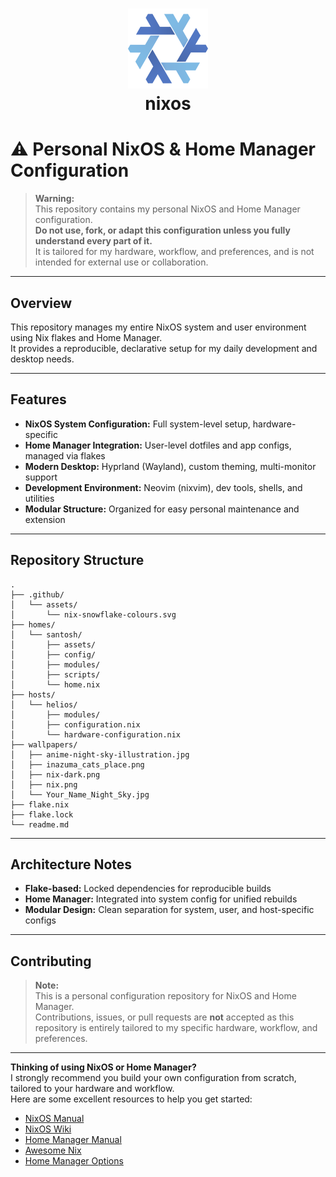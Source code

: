 <h1 align="center">
  <img src=".github/assets/nix-snowflake-colours.svg" width="128px" height="128px" />
  <br>
  nixos
</h1>

# ⚠️ Personal NixOS & Home Manager Configuration

> **Warning:**  
> This repository contains my personal NixOS and Home Manager configuration.  
> **Do not use, fork, or adapt this configuration unless you fully understand every part of it.**  
> It is tailored for my hardware, workflow, and preferences, and is not intended for external use or collaboration.

---

## Overview

This repository manages my entire NixOS system and user environment using Nix flakes and Home Manager.  
It provides a reproducible, declarative setup for my daily development and desktop needs.

---

## Features

- **NixOS System Configuration:** Full system-level setup, hardware-specific
- **Home Manager Integration:** User-level dotfiles and app configs, managed via flakes
- **Modern Desktop:** Hyprland (Wayland), custom theming, multi-monitor support
- **Development Environment:** Neovim (nixvim), dev tools, shells, and utilities
- **Modular Structure:** Organized for easy personal maintenance and extension

---

## Repository Structure

```
.
├── .github/
│   └── assets/
│       └── nix-snowflake-colours.svg
├── homes/
│   └── santosh/
│       ├── assets/
│       ├── config/
│       ├── modules/
│       ├── scripts/
│       └── home.nix
├── hosts/
│   └── helios/
│       ├── modules/
│       ├── configuration.nix
│       └── hardware-configuration.nix
├── wallpapers/
│   ├── anime-night-sky-illustration.jpg
│   ├── inazuma_cats_place.png
│   ├── nix-dark.png
│   ├── nix.png
│   └── Your_Name_Night_Sky.jpg
├── flake.nix
├── flake.lock
└── readme.md
```

---

## Architecture Notes

- **Flake-based:** Locked dependencies for reproducible builds
- **Home Manager:** Integrated into system config for unified rebuilds
- **Modular Design:** Clean separation for system, user, and host-specific configs

---

## Contributing

> **Note:**  
> This is a personal configuration repository for NixOS and Home Manager.  
> Contributions, issues, or pull requests are **not** accepted as this repository is entirely tailored to my specific hardware, workflow, and preferences.
---

**Thinking of using NixOS or Home Manager?**  
I strongly recommend you build your own configuration from scratch, tailored to your hardware and workflow.  
Here are some excellent resources to help you get started:

- [NixOS Manual](https://nixos.org/manual/nixos/stable/)
- [NixOS Wiki](https://nixos.wiki/)
- [Home Manager Manual](https://nix-community.github.io/home-manager/)
- [Awesome Nix](https://github.com/nix-community/awesome-nix)
- [Home Manager Options](https://home-manager-options.extranix.com/)
